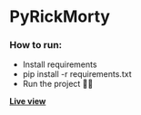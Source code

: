 # PyRickMorty

### How to run:

- Install requirements
- pip install -r requirements.txt
- Run the project  🐱‍💻

**[Live view](https://pyrickandmorty.herokuapp.com/)**
